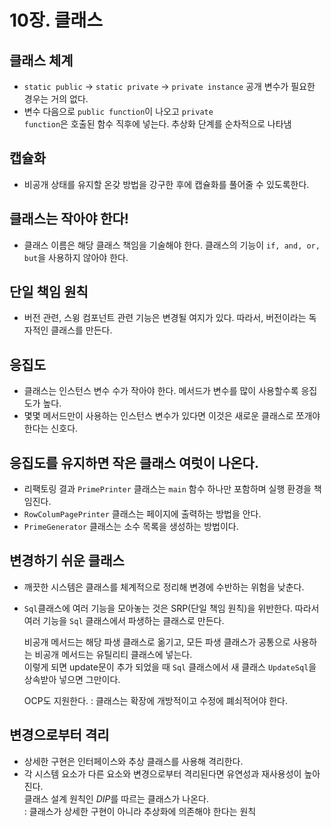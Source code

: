 10장. 클래스
=========

## 클래스 체계
- <code>static public</code> -> <code>static private</code> -> <code>private instance</code>
    공개 변수가 필요한 경우는 거의 없다.
- 변수 다음으로 <code>public function</code>이 나오고 <code>private function</code>은 호출된 함수 직후에 넣는다.
추상화 단계를 순차적으로 나타냄

## 캡슐화
- 비공개 상태를 유지할 온갖 방법을 강구한 후에 캡슐화를 풀어줄 수 있도록한다.

## 클래스는 작아야 한다!
- 클래스 이름은 해당 클래스 책임을 기술해야 한다.
    클래스의 기능이 <code>if, and, or, but</code>을 사용하지 않아야 한다.

## 단일 책임 원칙
- 버전 관련, 스윙 컴포넌트 관련 기능은 변경될 여지가 있다.
    따라서, 버전이라는 독자적인 클래스를 만든다.

## 응집도
- 클래스는 인스턴스 변수 수가 작아야 한다.
    메서드가 변수를 많이 사용할수록 응집도가 높다.
- 몇몇 메서드만이 사용하는 인스턴스 변수가 있다면 이것은 새로운 클래스로 쪼개야 한다는 신호다.

## 응집도를 유지하면 작은 클래스 여럿이 나온다.
- 리팩토링 결과 <code>PrimePrinter</code> 클래스는 <code>main</code> 함수 하나만 포함하며 실행 환경을 책임진다.
- <code>RowColumPagePrinter</code> 클래스는 페이지에 출력하는 방법을 안다.
- <code>PrimeGenerator</code> 클래스는 소수 목록을 생성하는 방법이다.

## 변경하기 쉬운 클래스
- 깨끗한 시스템은 클래스를 체계적으로 정리해 변경에 수반하는 위험을 낮춘다.
- <code>Sql</code>클래스에 여러 기능을 모아놓는 것은 SRP(단일 책임 원칙)을 위반한다.
    따라서 여러 기능을 <code>Sql</code> 클래스에서 파생하는 클래스로 만든다.   
  
    비공개 메서드는 해당 파생 클래스로 옮기고, 모든 파생 클래스가 공통으로 사용하는 비공개 메서드는 유틸리티 클래스에 넣는다.   
    이렇게 되면 update문이 추가 되었을 때 <code>Sql</code> 클래스에서 새 클래스 <code>UpdateSql</code>을 상속받아 넣으면 그만이다.
  
    OCP도 지원한다.
    : 클래스는 확장에 개방적이고 수정에 폐쇠적어야 한다.

## 변경으로부터 격리
- 상세한 구현은 인터페이스와 추상 클래스를 사용해 격리한다.
- 각 시스템 요소가 다른 요소와 변경으로부터 격리된다면 유연성과 재사용성이 높아진다.   
    클래스 설계 원칙인 *DIP*를 따르는 클래스가 나온다.   
    : 클래스가 상세한 구현이 아니라 추상화에 의존해야 한다는 원칙
